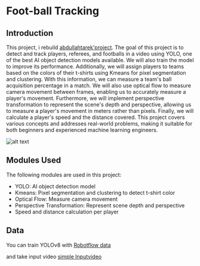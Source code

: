 # Foot-ball Tracking 

## Introduction 
This project, i rebuild [abdullahtarek'project](https://github.com/abdullahtarek/football_analysis). The goal of this project is to detect and track players, referees, and footballs in a video using YOLO, one of the best AI object detection models available. We will also train the model to improve its performance. Additionally, we will assign players to teams based on the colors of their t-shirts using Kmeans for pixel segmentation and clustering. With this information, we can measure a team's ball acquisition percentage in a match. We will also use optical flow to measure camera movement between frames, enabling us to accurately measure a player's movement. Furthermore, we will implement perspective transformation to represent the scene's depth and perspective, allowing us to measure a player's movement in meters rather than pixels. Finally, we will calculate a player's speed and the distance covered. This project covers various concepts and addresses real-world problems, making it suitable for both beginners and experienced machine learning engineers.

![alt text](image.png)

## Modules Used 
The following modules are used in this project:

- YOLO: AI object detection model
- Kmeans: Pixel segmentation and clustering to detect t-shirt color
- Optical Flow: Measure camera movement
- Perspective Transformation: Represent scene depth and perspective
- Speed and distance calculation per player

## Data 
You can train YOLOv8 with [Robotflow data](https://universe.roboflow.com/roboflow-jvuqo/football-players-detection-3zvbc/dataset/1)

and take input video [simple Inputvideo](https://drive.google.com/file/d/1t6agoqggZKx6thamUuPAIdN_1zR9v9S_/view)